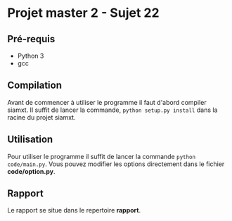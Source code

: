 # Projet master 2 - Sujet 22

## Pré-requis

- Python 3
- gcc

## Compilation

Avant de commencer à utiliser le programme il faut d'abord compiler siamxt.
Il suffit de lancer la commande, ```python setup.py install``` dans la racine du projet siamxt.

## Utilisation

Pour utiliser le programme il suffit de lancer la commande ```python code/main.py```.
Vous pouvez modifier les options directement dans le fichier **code/option.py**.

## Rapport

Le rapport se situe dans le repertoire **rapport**.
